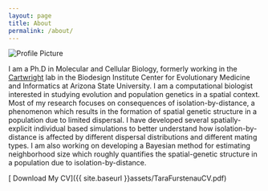 ```yaml
---
layout: page
title: About
permalink: /about/
---
```


<img src="{{ site.baseurl }}assets/tara.png" title="Profile Picture" class="profile">

I am a Ph.D in Molecular and Cellular Biology, formerly working in the [Cartwright](http://cartwrig.ht) lab in the Biodesign Institute Center for Evolutionary Medicine and Informatics at Arizona State University. I am a computational biologist interested in studying evolution and population genetics in a spatial context. Most of my research focuses on consequences of isolation-by-distance, a phenomenon which results in the formation of spatial genetic structure in a population due to limited dispersal. I have developed several spatially-explicit individual based simulations to better understand how isolation-by-distance is affected by different dispersal distributions and different mating types. I am also working on developing a Bayesian method for estimating neighborhood size which roughly quantifies the spatial-genetic structure in a population due to isolation-by-distance.

[<i class="glyphicon glyphicon-download-alt" style="color:myblue"></i> Download My CV]({{ site.baseurl }}assets/TaraFurstenauCV.pdf)
